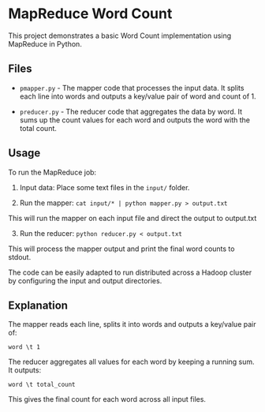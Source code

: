 # MapReduce Word Count

This project demonstrates a basic Word Count implementation using MapReduce in Python.

## Files

- `pmapper.py` - The mapper code that processes the input data. It splits each line into words and outputs a key/value pair of word and count of 1.

- `preducer.py` - The reducer code that aggregates the data by word. It sums up the count values for each word and outputs the word with the total count.

## Usage

To run the MapReduce job:

1. Input data: Place some text files in the `input/` folder. 

2. Run the mapper: `cat input/* | python mapper.py > output.txt`

This will run the mapper on each input file and direct the output to output.txt

3. Run the reducer: `python reducer.py < output.txt` 

This will process the mapper output and print the final word counts to stdout.

The code can be easily adapted to run distributed across a Hadoop cluster by configuring the input and output directories.

## Explanation

The mapper reads each line, splits it into words and outputs a key/value pair of:

```
word \t 1
```

The reducer aggregates all values for each word by keeping a running sum. It outputs:

```
word \t total_count  
```

This gives the final count for each word across all input files.

